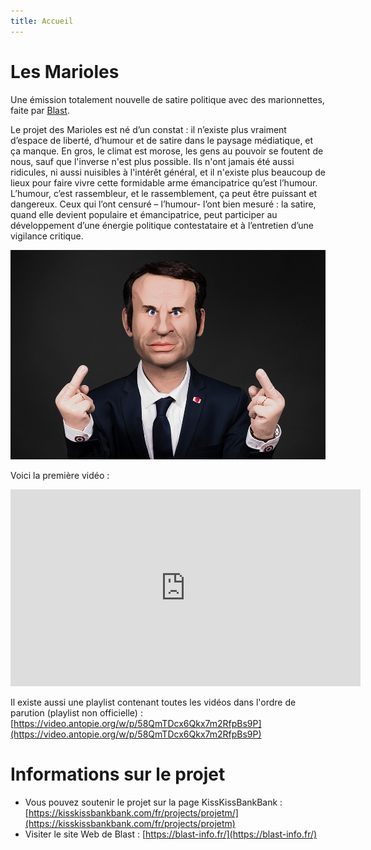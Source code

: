 ```yaml
---
title: Accueil
---
```

# Les Marioles

Une émission totalement nouvelle de satire politique avec des marionnettes, faite par [Blast](https://www.blast-info.fr/).

Le projet des Marioles est né d’un constat : il n’existe plus vraiment d’espace de liberté, d’humour et de satire dans le paysage médiatique, et ça manque. 
En gros, le climat est morose, les gens au pouvoir se foutent de nous, sauf que l'inverse n'est plus possible. Ils n'ont jamais été aussi ridicules, ni aussi nuisibles à l'intérêt général, et il n'existe plus beaucoup de lieux pour faire vivre cette formidable arme émancipatrice qu’est l’humour.
L’humour, c’est rassembleur, et le rassemblement, ça peut être puissant et dangereux. 
Ceux qui l’ont censuré – l’humour-  l’ont bien mesuré : la satire, quand elle devient populaire et émancipatrice, peut participer au développement d’une énergie politique contestataire et à l’entretien d’une vigilance critique.

![](https://github.com/lesmarioles/scribouilli/blob/main/images/macron-mariole.jpg?raw=true)

Voici la première vidéo : 

<iframe title="MACRON, LE BÂTISSEUR DE CATHÉDRALES - LES MARIOLES PARTIE 1" src="https://video.antopie.org/videos/embed/336bc79e-91da-46d9-99b3-e3a4729b9585" allowfullscreen="" sandbox="allow-same-origin allow-scripts allow-popups" width="560" height="315" frameborder="0"></iframe>

Il existe aussi une playlist contenant toutes les vidéos dans l'ordre de parution (playlist non officielle) : [https://video.antopie.org/w/p/58QmTDcx6Qkx7m2RfpBs9P](https://video.antopie.org/w/p/58QmTDcx6Qkx7m2RfpBs9P)

# Informations sur le projet
- Vous pouvez soutenir le projet sur la page KissKissBankBank : [https://kisskissbankbank.com/fr/projects/projetm/](https://kisskissbankbank.com/fr/projects/projetm)
- Visiter le site Web de Blast : [https://blast-info.fr/](https://blast-info.fr/)
